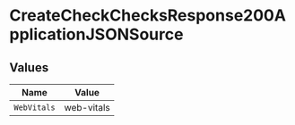# CreateCheckChecksResponse200ApplicationJSONSource


## Values

| Name        | Value       |
| ----------- | ----------- |
| `WebVitals` | web-vitals  |